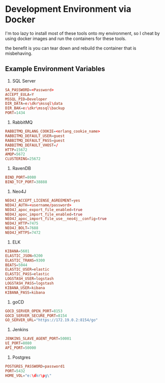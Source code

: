 # Development Environment via Docker

I'm too lazy to install most of these tools onto my environment, so I cheat by using docker images and run the containers for these tools.

the benefit is you can tear down and rebuild the container that is misbehaving.

## Example Environment Variables

1. SQL Server

```conf
SA_PASSWORD=<Password>
ACCEPT_EULA=Y
MSSQL_PID=Developer
DIR_DATA=e:\dkr\mssql\data
DIR_BAK=e:\dkr\mssql\backup
PORT=1434
```

1. RabbitMQ

```conf
RABBITMQ_ERLANG_COOKIE=<erlang_cookie_name>
RABBITMQ_DEFAULT_USER=guest
RABBITMQ_DEFAULT_PASS=guest
RABBITMQ_DEFAULT_VHOST=/
HTTP=15672
AMQP=5672
CLUSTERING=25672
```

1. RavenDB

```conf
BIND_PORT=8080
BIND_TCP_PORT=38888
```

1. Neo4J

```conf
NEO4J_ACCEPT_LICENSE_AGREEMENT=yes
NEO4J_AUTH=<username/password>
NEO4J_apoc_export_file_enabled=true
NEO4J_apoc_import_file_enabled=true
NEO4J_apoc_import_file_use__neo4j__config=true
NEO4J_HTTP=7475
NEO4J_BOLT=7688
NEO4J_HTTPS=7472
```

1. ELK

```conf
KIBANA=5601
ELASTIC_JSON=9200
ELASTIC_TRANS=9300
BEATS=5044
ELASTIC_USER=elastic
ELASTIC_PASS=elastic
LOGSTASH_USER=logstash
LOGSTASH_PASS=logstash
KIBANA_USER=kibana
KIBANA_PASS=kibana

```

1. goCD

```conf
GOCD_SERVER_OPEN_PORT=8153
GOCD_SERVER_SECURE_PORT=8154
GO_SERVER_URL="https://172.19.0.2:8154/go"
```

1. Jenkins

```conf
JENKINS_SLAVE_AGENT_PORT=50001
UI_PORT=8080
API_PORT=50000
```

1. Postgres

```conf
POSTGRES_PASSWORD=password1
PORT=5432
HOME_VOL="e:\dkr\pg\"
```
